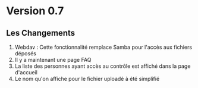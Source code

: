 # Version 0.7

## Les Changements

1. Webdav : Cette fonctionnalité remplace Samba pour l'accès aux fichiers déposés
2. Il y a maintenant une page FAQ
3. La liste des personnes ayant accès au contrôle est affiché dans la page d'accueil
4. Le nom qu'on affiche pour le fichier uploadé à été simplifié
